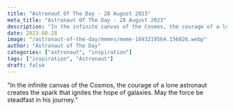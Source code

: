 ```yaml
---
title: "Astronaut Of The Day - 28 August 2023"
meta_title: "Astronaut Of The Day - 28 August 2023"
description: "In the infinite canvas of the Cosmos, the courage of a lone astronaut creates the spark that ignites the hope of galaxies. May the force be steadfast in his journey."
date: 2023-08-28
image: "/astronaut-of-the-day/memes/meme-1693219564.156026.webp"
author: "Astronaut of The Day"
categories: ["astronaut", "inspiration"]
tags: ["inspiration", "Astronaut"]
draft: false
---
```

"In the infinite canvas of the Cosmos, the courage of a lone astronaut creates the spark that ignites the hope of galaxies. May the force be steadfast in his journey."
        